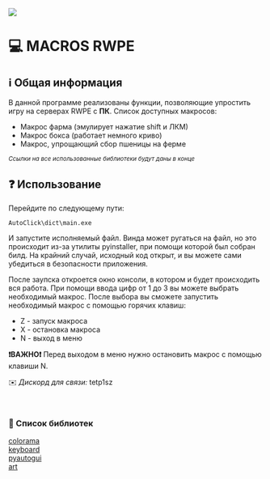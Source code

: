 ![](https://sun6-21.userapi.com/s/v1/ig2/vUT277PYzirPQsijBP2_q1y5xa6_bpdTk1xSRBRvEEYJ61M5V7wZmDw1y-8biNq5WHebc14r8o7W2sIqMhxnBbAE.jpg?size=812x812&quality=95&crop=95,95,812,812&ava=1)
# 💻 MACROS RWPE
## ℹ️ Общая информация
В данной программе реализованы функции, позволяющие упростить игру на серверах RWPE с __ПК__. Список доступных макросов:
* Макрос фарма (эмулирует нажатие shift и ЛКМ)
* Макрос бокса (работает немного криво)
* Макрос, упрощающий сбор пшеницы на ферме

<small>_Ссылки на все использованные библиотеки будут даны в конце_</small>

## ❓ Использование

Перейдите по следующему пути:
```
AutoClick\dict\main.exe
```
И запустите исполняемый файл. Винда может ругаться на файл, но это происходит из-за утилиты pyinstaller, при помощи которой был собран билд. На крайний случай, исходный код открыт, и вы можете сами убедиться в безопасности приложения.

После заупска откроется окно консоли, в котором и будет происходить вся работа. При помощи ввода цифр от 1 до 3 вы можете выбрать необходимый макрос. После выбора вы сможете запустить необходимый макрос с помощью горячих клавиш:
* Z - запуск макроса
* X - остановка макроса
* N - выход в меню

__❗️ВАЖНО❗️__ Перед выходом в меню нужно остановить макрос с помощью клавиши N.

✉️ _Дискорд для связи:_ tetp1sz
<br><br><br>


### 💾 Список библиотек
[colorama](https://pypi.org/project/colorama/)<br>
[keyboard](https://pypi.org/project/keyboard/)<br>
[pyautogui](https://pyautogui.readthedocs.io/en/latest/)<br>
[art](https://pypi.org/project/art/)
 